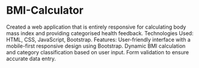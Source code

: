 # BMI-Calculator
Created a web application that is entirely responsive for calculating body mass index and providing categorised health feedback.
Technologies Used: HTML, CSS, JavaScript, Bootstrap.
Features:
        User-friendly interface with a mobile-first responsive design using Bootstrap.
        Dynamic BMI calculation and category classification based on user input.
        Form validation to ensure accurate data entry.
